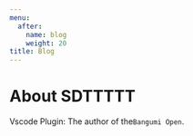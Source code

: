 ```yaml
---
menu:
  after:
    name: blog
    weight: 20
title: Blog
---
```


# About SDTTTTT

Vscode Plugin: The author of the`Bangumi Open`.

